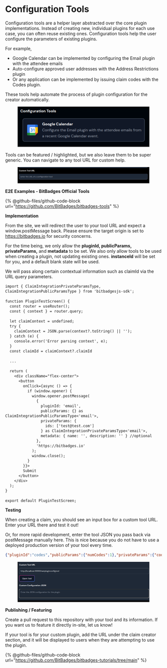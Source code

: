# Configuration Tools

Configuration tools are a helper layer abstracted over the core plugin implementations. Instead of creating new, individual plugins for each use case, you can often reuse existing ones. Configuration tools help the user configure the parameters of existing plugins.

For example,&#x20;

* Google Calendar can be implemented by configuring the Email plugin with the attendee emails
* Auto-configure approved user addresses with the Address Restrictions plugin
* Or any application can be implemented by issuing claim codes with the Codes plugin.

These tools help automate the process of plugin  configuration for the creator automatically.

<figure><img src="../../../.gitbook/assets/image (128).png" alt=""><figcaption></figcaption></figure>

Tools can be featured / highlighted, but we also leave them to be super generic. You can navigate to any tool URL for custom help.

<figure><img src="../../../.gitbook/assets/image (129).png" alt=""><figcaption></figcaption></figure>

**E2E Examples - BitBadges Official Tools**

{% @github-files/github-code-block url="https://github.com/BitBadges/bitbadges-tools" %}

**Implementation**

From the site, we will redirect the user to your tool URL and expect a window.postMessage back. Please ensure the target origin is set to https://bitbadges.io for security concerns.

For the time being, we only allow the **pluginId, publicParams, privateParams,** and **metadata** to be set. We also only allow tools to be used when creating a plugin, not updating existing ones. **instanceId** will be set for you, and a default blank state will be used.

We will pass along certain contextual information such as claimId via the URL query parameters.

```tsx
import { ClaimIntegrationPrivateParamsType, ClaimIntegrationPublicParamsType } from 'bitbadgesjs-sdk';

function PluginTestScreen() {
  const router = useRouter();
  const { context } = router.query;

  let claimContext = undefined;
  try {
    claimContext = JSON.parse(context?.toString() || '');
  } catch (e) {
    console.error('Error parsing context', e);
  }
  const claimId = claimContext?.claimId
  
  ...

  return (
    <div className="flex-center">
      <button
        onClick={async () => {
          if (window.opener) {
            window.opener.postMessage(
              {
                pluginId: 'email',
                publicParams: {} as ClaimIntegrationPublicParamsType<'email'>,
                privateParams: {
                  ids: ['test@test.com']
                } as ClaimIntegrationPrivateParamsType<'email'>,
                metadata: { name: '', description: '' } //optional
              },
              'https://bitbadges.io'
            );
            window.close();
          }
        }}>
        Submit
      </button>
    </div>
  );
}

export default PluginTestScreen;

```

**Testing**

When creating a claim, you should see an input box for a custom tool URL. Enter your URL there and test it out!

Or, for more rapid development, enter the tool JSON you pass back via postMessage manually here. This is nice because you do not have to use a deployed production version of your tool every time.&#x20;

```json
{"pluginId":"codes","publicParams":{"numCodes":1},"privateParams":{"codes":["code123"]}}
```

<figure><img src="../../../.gitbook/assets/image (4).png" alt=""><figcaption></figcaption></figure>

**Publishing / Featuring**

Create a pull request to this repository with your tool and its information. If you want us to feature it directly in-site, let us know!

If your tool is for your custom plugin, add the URL under the claim creator section, and it will be displayed to users when they are attempting to use the plugin.

{% @github-files/github-code-block url="https://github.com/BitBadges/bitbadges-tutorials/tree/main" %}
